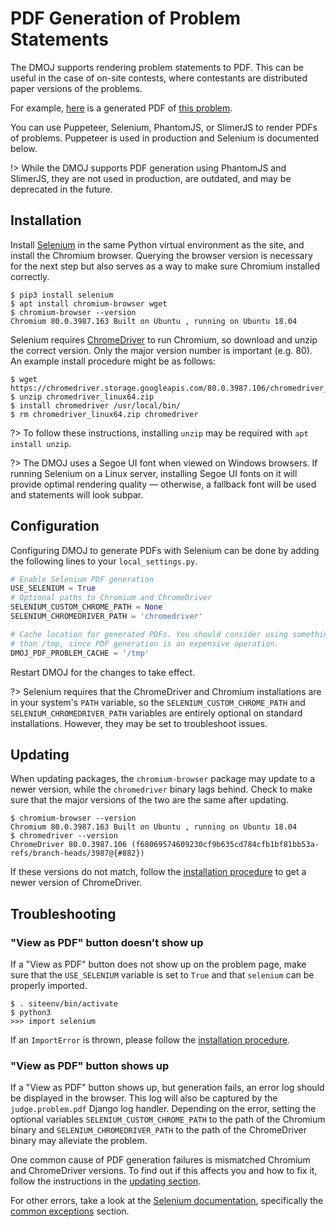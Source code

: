 # PDF Generation of Problem Statements
The DMOJ supports rendering problem statements to PDF. This can be useful in the case of on-site contests, where
contestants are distributed paper versions of the problems.

For example, [here](https://dmoj.ca/problem/ioi14p1/pdf) is a generated PDF of
[this problem](https://dmoj.ca/problem/ioi14p1).

You can use Puppeteer, Selenium, PhantomJS, or SlimerJS to render PDFs of problems. Puppeteer is used in production and
Selenium is documented below.

!> While the DMOJ supports PDF generation using PhantomJS and SlimerJS, they are not used in production, are outdated,
   and may be deprecated in the future.

## Installation
Install [Selenium](https://www.selenium.dev/) in the same Python virtual environment as the site, and install the Chromium
browser. Querying the browser version is necessary for the next step but also serves as a way to make sure Chromium
installed correctly.

```shell-session
$ pip3 install selenium
$ apt install chromium-browser wget
$ chromium-browser --version
Chromium 80.0.3987.163 Built on Ubuntu , running on Ubuntu 18.04
```

Selenium requires [ChromeDriver](https://chromedriver.chromium.org/downloads) to run Chromium, so download and unzip the
correct version. Only the major version number is important (e.g. 80). An example install procedure might be as follows:

```shell-session
$ wget https://chromedriver.storage.googleapis.com/80.0.3987.106/chromedriver_linux64.zip
$ unzip chromedriver_linux64.zip
$ install chromedriver /usr/local/bin/
$ rm chromedriver_linux64.zip chromedriver
```

?>  To follow these instructions, installing `unzip` may be required with `apt install unzip`.

?>  The DMOJ uses a Segoe UI font when viewed on Windows browsers. If running Selenium on a Linux server, installing
    Segoe UI fonts on it will provide optimal rendering quality &mdash; otherwise, a fallback font will be used and
    statements will look subpar.

## Configuration
Configuring DMOJ to generate PDFs with Selenium can be done by adding the following lines to your `local_settings.py`.

```python
# Enable Selenium PDF generation
USE_SELENIUM = True
# Optional paths to Chromium and ChromeDriver
SELENIUM_CUSTOM_CHROME_PATH = None
SELENIUM_CHROMEDRIVER_PATH = 'chromedriver'

# Cache location for generated PDFs. You should consider using something more persistant
# than /tmp, since PDF generation is an expensive operation.
DMOJ_PDF_PROBLEM_CACHE = '/tmp'
```

Restart DMOJ for the changes to take effect.

?>  Selenium requires that the ChromeDriver and Chromium installations are in your system's `PATH` variable, so the
    `SELENIUM_CUSTOM_CHROME_PATH` and `SELENIUM_CHROMEDRIVER_PATH` variables are entirely optional on standard
    installations. However, they may be set to troubleshoot issues.

## Updating
When updating packages, the `chromium-browser` package may update to a newer version, while the `chromedriver` binary
lags behind. Check to make sure that the major versions of the two are the same after updating.

```shell-session
$ chromium-browser --version
Chromium 80.0.3987.163 Built on Ubuntu , running on Ubuntu 18.04
$ chromedriver --version
ChromeDriver 80.0.3987.106 (f68069574609230cf9b635cd784cfb1bf81bb53a-refs/branch-heads/3987@{#882})
```

If these versions do not match, follow the [installation procedure](#installation) to get a newer version of
ChromeDriver.

## Troubleshooting
### "View as PDF" button doesn't show up
If a "View as PDF" button does not show up on the problem page, make sure that the `USE_SELENIUM` variable is set to
`True` and that `selenium` can be properly imported.

```shell-session
$ . siteenv/bin/activate
$ python3
>>> import selenium
```

If an `ImportError` is thrown, please follow the [installation procedure](#installation).

### "View as PDF" button shows up
If a "View as PDF" button shows up, but generation fails, an error log should be displayed in the browser. This log will
also be captured by the `judge.problem.pdf` Django log handler. Depending on the error, setting the optional variables
`SELENIUM_CUSTOM_CHROME_PATH` to the path of the Chromium binary and `SELENIUM_CHROMEDRIVER_PATH` to the path of the 
ChromeDriver binary may alleviate the problem.

One common cause of PDF generation failures is mismatched Chromium and ChromeDriver versions. To find out if this
affects you and how to fix it, follow the instructions in the [updating section](#updating).

For other errors, take a look at the [Selenium documentation](https://www.selenium.dev/documentation/en/webdriver/),
specifically the
[common exceptions](https://www.selenium.dev/selenium/docs/api/py/common/selenium.common.exceptions.html) section.
